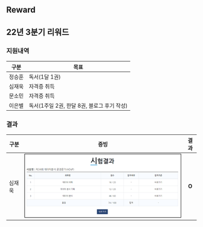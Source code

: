 ## Reward



## 22년 3분기 리워드

### 지원내역

|  구분  | 목표                                        |
| :----: | ------------------------------------------- |
| 정승훈 | 독서(1달 1권)                               |
| 심재욱 | 자격증 취득                                 |
| 문소민 | 자격증 취득                                 |
| 이은별 | 독서(1주일 2권, 한달 8권, 블로그 후기 작성) |



### 결과

| 구분   |                          증빙                          | 결과  |
| ------ | :----------------------------------------------------: | :---: |
| 심재욱 | ![22년3분기_심재욱](./img/reward/22년3분기_심재욱.png) | **O** |